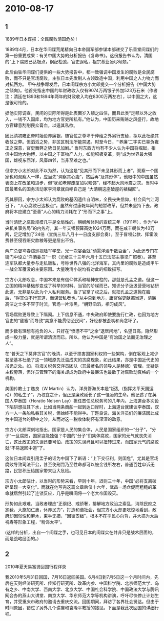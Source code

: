 # 2010-08-17

## 1

1889年日本谍报：全民腐败清国危矣！


1889年4月，日本在华间谍荒尾精向日本帝国军部参谋本部递交了乐善堂间谍们的第一份重要成果：有关中国大势的分析报告《复命书》。这份报告书认为，清国的“上下腐败已达极点，纲纪松弛，官吏逞私，祖宗基业殆尽倾颓。”

此后由驻华间谍们提供的一些大势报告中，都一致强调中国发生的腐败是全民腐败，而不只是官场腐败，主张日本先发制人占领改造中国，利用中国之人力物力而对抗西方。 甲午战争爆发后，日本间谍宗方小太郎提交一个分析报告《中国大势之倾向》。他首先指出中国的年财政收入仅有9074万两银子外加523万石米（作者注：清廷在1893和1894年两年的财政收入均在8300万两左右），以中国之大，这是很可怜的。

据他实际调查，民间的实际所得是此表面岁入额之四倍，而且此类“定额以外之收入，一钱不入国库，均为地方官吏所私有。”他认为，中国历来贿赂之风盛行，故地方官肆意刮削民众膏血，以逞其私欲。

因此清初雍正帝时始设养廉银，随官位之尊卑于俸给之外另行支给，拟以此杜绝其收敛之弊。但滔滔之势，非区区制法所能禁遏。时至今日，“‘养廉’二字实已辜负雍正之深意，官吏舞弊之势日见加剧。” 当时东西方均有不少人认为中国将崛起，相信中国地大物博，以中国之丰富物产人力，如能积极变革，则“成为世界最大强国，雄视东西洋，风靡四邻，当非至难之也。”

但宗方小太郎对此不以为然，认为这是“见其形而下未见其形而上者”。观察一个国家也和观察人一样，应当先“洞察其心腹”，然后再“及其形体”。他眼中的中国虽然表面上在改革和进步，但“犹如老屋废厦加以粉饰”，经不起大风地震之灾。当时中国最著名的国务活动家李鸿章就自嘲自己是 “大清朝这座破屋的裱糊匠”。

究其原因，宗方小太郎认为腐败的基因遗传自明末，全民丧失信仰，社会风气江河日下，“人心腐败已达极点”。虽然有过康乾年间的短暂改革，但并未坚持下去，政府将本应建立“至善”人心的精力消耗在了“形而下之事”上。

当时清廷之腐败规模几乎是全局性的。朝纲解体时的宣统三年（1911年），作为“中央机关事务局”的内务府，其一年支银预算高达1024万两，而在咸丰朝仅为40万两，足足增加了24倍（宣统三年八月十一日度支部会奏）。至于冒领公款、挥霍浪费甚至侵吞赈灾款粮等更是层出不穷。

两广总督岑春煊巡视陆军学堂，光一次宴会就“动需洋酒千数百金”，为此还专门在衙门中设立“洋酒委员”一职（光绪三十三年六月十五日法部主事梁广照奏）。甚至连军队都大量参与走私贩私，号称世界八强的北洋海军，其内里的腐败是造成甲午一战全军覆没的主要原因。大量晚清小说均有对此的细致描写。

宗方小太郎叹息，中国本来是有信仰体系和精神支柱的，那就是孔孟之道。但这一立国的精神基础却变成了科举的材料、当官的阶梯而已，知识分子汲汲营营地钻研此道，无非是以此为个人私利服务。当了官掌了权之后，就把孔孟之道抛在脑后，“得其位不行其道，而谋营私者也。”从中央到地方，庸官俗吏献媚当道，清廉高洁之士多不容于时流，官场一片漆黑，“朝野滔滔，相习成风”。

官场腐败更导致上下隔阂。上下信息不通，中央政府即使要施行仁政，也因为地方官吏的“壅塞”而导致“美意不能贯彻至民间”，好经都被歪嘴和尚念坏了。

而少数有理想有抱负的人，只好在“愤懑不平”之余“退居闲地”，名望日高，隐然形成一股力量，就是所谓清流而已。所以，他认为中国是“有治国之法而无治理之人”。

在“普天之下莫非贪官”的晚清，以至于损害国家利权的一些架构，倒在客观上减少甚至基本杜绝了这一领域原先泛滥成灾的贪腐现象，如此结果，亦是中国近代史的吊诡之处。如，将海关税务交洋员团队（其最著名的领导人是赫德）管理，无疑是主权旁落，但洋员管理下的海关却成为政府中最廉洁也最敢于对腐败动真格的一个机构。

美国传教士丁韪良（W Martin）认为，洋员管海关本是“叛乱（指挥太平天国运动）的私生子”，乃权宜之计，但正是廉政延长了这一怪胎的生命。他记述了在英国人李泰国（Horatio Nelson Lay）担任首任总税务司的几年内，上海道台多次设下陷阱想拉其下水，比如当两条商船一起到达口岸时，上海道台就建议李泰国，双方一人一条船私吞其关税，但始终不能得手。丁韪良说，海关洋员们的廉洁因此成为中国道台的眼中之沙，从而对这一税收体制怀有深深的敌意。

宗方小太郎深刻地指出，国家是人民的集合体，人民是国家组织的一“分子”，“分子”一旦腐败，国家岂能独强？中国的“分子”们集体腐败，国家的元气就丧失消亡，这比政策的失误还要可怕，政策的失误尚且可以扭转过来，而国家元气的腐败就“不易返回中道”了。

这位日本间谍引用孟子的话为中国下了断语：“上下交征利，则国危”，尤其是官场腐败导致司法不公，甚至使刑罚乃至性命都可以被金钱所左右，普通百姓申诉无路，民怨积压给国家带来巨大危险。

宗方小太郎估计，以当时的形势来看，早则十年，迟则三十年，中国“必将支离破碎呈现一大变化”。而就在他写完这篇文章后仅十六年，武昌一场仓促而粗糙的革命就居然引起了连锁反应，几乎是瞬间将一个老大帝国毁灭。

形势如此艰难，当政者理应“正纲纪、戒骄奢，排解地方政治之紊乱，消除民庶之怨薮，大施加仁惠，休养民力”，打造和谐社会，但宗方小太郎更吃惊地看到，政府却因惯性和麻木，束手无措，“因循支绌”，根本不在乎民心向背，并大搞为太后祝寿等形象工程，“粉饰太平”。

(这样的分析，出自一个间谍之手，也可见日本的间谍实在并非只是战术层面的，而是战略层面的。)



## 2

2010年夏天易富贤回国行程详录

我2010年5月31日回国，7月16日返回美国。6月4日到7月5日这一个月时间内，先后在天则经济研究所、传知行研究所、改革内参、中国科学院、北京师范大学、乌有之乡、中南大学、西南大学、北京大学、中国社会科学院、中国政法大学与腾讯网合办的燕山大讲堂、南京大学、华东师范大学等机构讲演，呼吁尽快停止计划生育，并受重庆市政府的邀请去重庆交流。回国期间，拜访了各界社会贤达。但由于时间原因，错过了另外几个讲座和袁隆平教授的接见。下面是我此次回国的详细行程。



